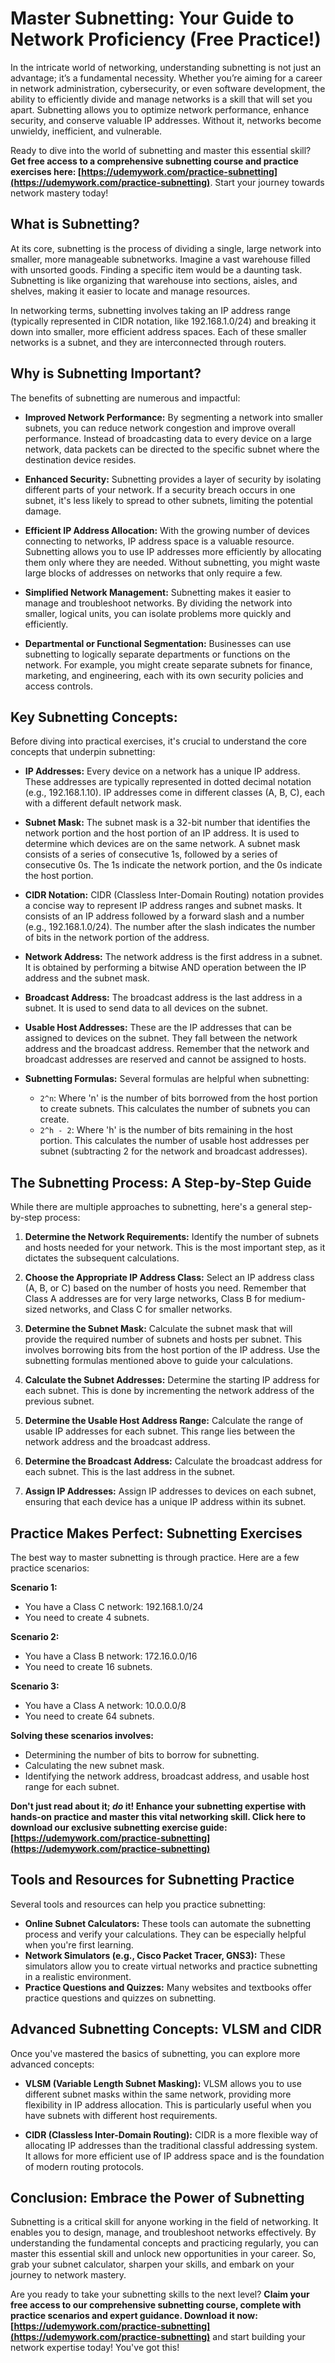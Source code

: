 # Master Subnetting: Your Guide to Network Proficiency (Free Practice!)

In the intricate world of networking, understanding subnetting is not just an advantage; it’s a fundamental necessity. Whether you’re aiming for a career in network administration, cybersecurity, or even software development, the ability to efficiently divide and manage networks is a skill that will set you apart. Subnetting allows you to optimize network performance, enhance security, and conserve valuable IP addresses. Without it, networks become unwieldy, inefficient, and vulnerable.

Ready to dive into the world of subnetting and master this essential skill? **Get free access to a comprehensive subnetting course and practice exercises here: [https://udemywork.com/practice-subnetting](https://udemywork.com/practice-subnetting)**. Start your journey towards network mastery today!

## What is Subnetting?

At its core, subnetting is the process of dividing a single, large network into smaller, more manageable subnetworks. Imagine a vast warehouse filled with unsorted goods. Finding a specific item would be a daunting task. Subnetting is like organizing that warehouse into sections, aisles, and shelves, making it easier to locate and manage resources.

In networking terms, subnetting involves taking an IP address range (typically represented in CIDR notation, like 192.168.1.0/24) and breaking it down into smaller, more efficient address spaces. Each of these smaller networks is a subnet, and they are interconnected through routers.

## Why is Subnetting Important?

The benefits of subnetting are numerous and impactful:

*   **Improved Network Performance:** By segmenting a network into smaller subnets, you can reduce network congestion and improve overall performance. Instead of broadcasting data to every device on a large network, data packets can be directed to the specific subnet where the destination device resides.

*   **Enhanced Security:** Subnetting provides a layer of security by isolating different parts of your network. If a security breach occurs in one subnet, it's less likely to spread to other subnets, limiting the potential damage.

*   **Efficient IP Address Allocation:** With the growing number of devices connecting to networks, IP address space is a valuable resource. Subnetting allows you to use IP addresses more efficiently by allocating them only where they are needed. Without subnetting, you might waste large blocks of addresses on networks that only require a few.

*   **Simplified Network Management:** Subnetting makes it easier to manage and troubleshoot networks. By dividing the network into smaller, logical units, you can isolate problems more quickly and efficiently.

*   **Departmental or Functional Segmentation:** Businesses can use subnetting to logically separate departments or functions on the network. For example, you might create separate subnets for finance, marketing, and engineering, each with its own security policies and access controls.

## Key Subnetting Concepts:

Before diving into practical exercises, it's crucial to understand the core concepts that underpin subnetting:

*   **IP Addresses:** Every device on a network has a unique IP address. These addresses are typically represented in dotted decimal notation (e.g., 192.168.1.10). IP addresses come in different classes (A, B, C), each with a different default network mask.

*   **Subnet Mask:** The subnet mask is a 32-bit number that identifies the network portion and the host portion of an IP address. It is used to determine which devices are on the same network. A subnet mask consists of a series of consecutive 1s, followed by a series of consecutive 0s. The 1s indicate the network portion, and the 0s indicate the host portion.

*   **CIDR Notation:** CIDR (Classless Inter-Domain Routing) notation provides a concise way to represent IP address ranges and subnet masks. It consists of an IP address followed by a forward slash and a number (e.g., 192.168.1.0/24). The number after the slash indicates the number of bits in the network portion of the address.

*   **Network Address:** The network address is the first address in a subnet. It is obtained by performing a bitwise AND operation between the IP address and the subnet mask.

*   **Broadcast Address:** The broadcast address is the last address in a subnet. It is used to send data to all devices on the subnet.

*   **Usable Host Addresses:** These are the IP addresses that can be assigned to devices on the subnet. They fall between the network address and the broadcast address. Remember that the network and broadcast addresses are reserved and cannot be assigned to hosts.

*   **Subnetting Formulas:** Several formulas are helpful when subnetting:

    *   `2^n`:  Where 'n' is the number of bits borrowed from the host portion to create subnets. This calculates the number of subnets you can create.
    *   `2^h - 2`: Where 'h' is the number of bits remaining in the host portion. This calculates the number of usable host addresses per subnet (subtracting 2 for the network and broadcast addresses).

## The Subnetting Process: A Step-by-Step Guide

While there are multiple approaches to subnetting, here's a general step-by-step process:

1.  **Determine the Network Requirements:** Identify the number of subnets and hosts needed for your network. This is the most important step, as it dictates the subsequent calculations.

2.  **Choose the Appropriate IP Address Class:** Select an IP address class (A, B, or C) based on the number of hosts you need. Remember that Class A addresses are for very large networks, Class B for medium-sized networks, and Class C for smaller networks.

3.  **Determine the Subnet Mask:** Calculate the subnet mask that will provide the required number of subnets and hosts per subnet. This involves borrowing bits from the host portion of the IP address. Use the subnetting formulas mentioned above to guide your calculations.

4.  **Calculate the Subnet Addresses:** Determine the starting IP address for each subnet. This is done by incrementing the network address of the previous subnet.

5.  **Determine the Usable Host Address Range:** Calculate the range of usable IP addresses for each subnet. This range lies between the network address and the broadcast address.

6.  **Determine the Broadcast Address:** Calculate the broadcast address for each subnet. This is the last address in the subnet.

7.  **Assign IP Addresses:** Assign IP addresses to devices on each subnet, ensuring that each device has a unique IP address within its subnet.

## Practice Makes Perfect: Subnetting Exercises

The best way to master subnetting is through practice. Here are a few practice scenarios:

**Scenario 1:**

*   You have a Class C network: 192.168.1.0/24
*   You need to create 4 subnets.

**Scenario 2:**

*   You have a Class B network: 172.16.0.0/16
*   You need to create 16 subnets.

**Scenario 3:**

*   You have a Class A network: 10.0.0.0/8
*   You need to create 64 subnets.

**Solving these scenarios involves:**

*   Determining the number of bits to borrow for subnetting.
*   Calculating the new subnet mask.
*   Identifying the network address, broadcast address, and usable host range for each subnet.

**Don't just read about it; *do* it! Enhance your subnetting expertise with hands-on practice and master this vital networking skill. Click here to download our exclusive subnetting exercise guide: [https://udemywork.com/practice-subnetting](https://udemywork.com/practice-subnetting)**

## Tools and Resources for Subnetting Practice

Several tools and resources can help you practice subnetting:

*   **Online Subnet Calculators:** These tools can automate the subnetting process and verify your calculations. They can be especially helpful when you're first learning.
*   **Network Simulators (e.g., Cisco Packet Tracer, GNS3):** These simulators allow you to create virtual networks and practice subnetting in a realistic environment.
*   **Practice Questions and Quizzes:** Many websites and textbooks offer practice questions and quizzes on subnetting.

## Advanced Subnetting Concepts: VLSM and CIDR

Once you've mastered the basics of subnetting, you can explore more advanced concepts:

*   **VLSM (Variable Length Subnet Masking):** VLSM allows you to use different subnet masks within the same network, providing more flexibility in IP address allocation. This is particularly useful when you have subnets with different host requirements.

*   **CIDR (Classless Inter-Domain Routing):** CIDR is a more flexible way of allocating IP addresses than the traditional classful addressing system. It allows for more efficient use of IP address space and is the foundation of modern routing protocols.

## Conclusion: Embrace the Power of Subnetting

Subnetting is a critical skill for anyone working in the field of networking. It enables you to design, manage, and troubleshoot networks effectively. By understanding the fundamental concepts and practicing regularly, you can master this essential skill and unlock new opportunities in your career. So, grab your subnet calculator, sharpen your skills, and embark on your journey to network mastery.

Are you ready to take your subnetting skills to the next level? **Claim your free access to our comprehensive subnetting course, complete with practice scenarios and expert guidance. Download it now: [https://udemywork.com/practice-subnetting](https://udemywork.com/practice-subnetting)** and start building your network expertise today! You've got this!
